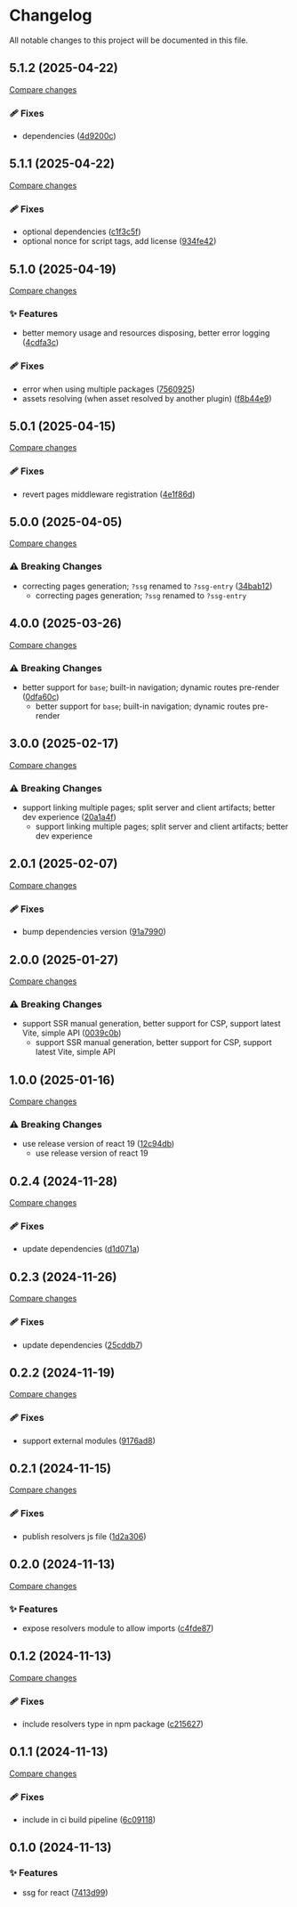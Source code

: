 <!-- header -->
# Changelog

All notable changes to this project will be documented in this file.

<!-- version:5.1.2 -->
## 5.1.2 (2025-04-22)

[Compare changes](https://github.com/Wroud/foundation/compare/vite-plugin-ssg-v5.1.1...vite-plugin-ssg-v5.1.2)

<!-- changelog -->
### 🩹 Fixes

- dependencies ([4d9200c](https://github.com/Wroud/foundation/commit/4d9200c))

<!-- version:5.1.1 -->
## 5.1.1 (2025-04-22)

[Compare changes](https://github.com/Wroud/foundation/compare/vite-plugin-ssg-v5.1.0...vite-plugin-ssg-v5.1.1)

<!-- changelog -->
### 🩹 Fixes

- optional dependencies ([c1f3c5f](https://github.com/Wroud/foundation/commit/c1f3c5f))
- optional nonce for script tags, add license ([934fe42](https://github.com/Wroud/foundation/commit/934fe42))

<!-- version:5.1.0 -->
## 5.1.0 (2025-04-19)

[Compare changes](https://github.com/Wroud/foundation/compare/vite-plugin-ssg-v5.0.1...vite-plugin-ssg-v5.1.0)

<!-- changelog -->
### ✨ Features

- better memory usage and resources disposing, better error logging ([4cdfa3c](https://github.com/Wroud/foundation/commit/4cdfa3c))

### 🩹 Fixes

- error when using multiple packages ([7560925](https://github.com/Wroud/foundation/commit/7560925))
- assets resolving (when asset resolved by another plugin) ([f8b44e9](https://github.com/Wroud/foundation/commit/f8b44e9))

<!-- version:5.0.1 -->
## 5.0.1 (2025-04-15)

[Compare changes](https://github.com/Wroud/foundation/compare/vite-plugin-ssg-v5.0.0...vite-plugin-ssg-v5.0.1)

<!-- changelog -->
### 🩹 Fixes

- revert pages middleware registration ([4e1f86d](https://github.com/Wroud/foundation/commit/4e1f86d))

<!-- version:5.0.0 -->
## 5.0.0 (2025-04-05)

[Compare changes](https://github.com/Wroud/foundation/compare/vite-plugin-ssg-v4.0.0...vite-plugin-ssg-v5.0.0)

<!-- changelog -->
### ⚠️  Breaking Changes

- correcting pages generation; `?ssg` renamed to `?ssg-entry` ([34bab12](https://github.com/Wroud/foundation/commit/34bab12))
  - correcting pages generation; `?ssg` renamed to `?ssg-entry`

<!-- version:4.0.0 -->
## 4.0.0 (2025-03-26)

[Compare changes](https://github.com/Wroud/foundation/compare/vite-plugin-ssg-v3.0.0...vite-plugin-ssg-v4.0.0)

<!-- changelog -->
### ⚠️  Breaking Changes

- better support for `base`; built-in navigation; dynamic routes pre-render ([0dfa60c](https://github.com/Wroud/foundation/commit/0dfa60c))
  - better support for `base`; built-in navigation; dynamic routes pre-render

<!-- version:3.0.0 -->
## 3.0.0 (2025-02-17)

[Compare changes](https://github.com/Wroud/foundation/compare/vite-plugin-ssg-v2.0.1...vite-plugin-ssg-v3.0.0)

<!-- changelog -->
### ⚠️  Breaking Changes

- support linking multiple pages; split server and client artifacts; better dev experience ([20a1a4f](https://github.com/Wroud/foundation/commit/20a1a4f))
  - support linking multiple pages; split server and client artifacts; better dev experience

<!-- version:2.0.1 -->
## 2.0.1 (2025-02-07)

[Compare changes](https://github.com/Wroud/foundation/compare/vite-plugin-ssg-v2.0.0...vite-plugin-ssg-v2.0.1)

<!-- changelog -->
### 🩹 Fixes

- bump dependencies version ([91a7990](https://github.com/Wroud/foundation/commit/91a7990))

<!-- version:2.0.0 -->
## 2.0.0 (2025-01-27)

[Compare changes](https://github.com/Wroud/foundation/compare/vite-plugin-ssg-v1.0.0...vite-plugin-ssg-v2.0.0)

<!-- changelog -->
### ⚠️  Breaking Changes

- support SSR manual generation, better support for CSP, support latest Vite, simple API ([0039c0b](https://github.com/Wroud/foundation/commit/0039c0b))
  - support SSR manual generation, better support for CSP, support latest Vite, simple API

<!-- version:1.0.0 -->
## 1.0.0 (2025-01-16)

[Compare changes](https://github.com/Wroud/foundation/compare/vite-plugin-ssg-v0.2.4...vite-plugin-ssg-v1.0.0)

<!-- changelog -->
### ⚠️  Breaking Changes

- use release version of react 19 ([12c94db](https://github.com/Wroud/foundation/commit/12c94db))
  - use release version of react 19

<!-- version:0.2.4 -->
## 0.2.4 (2024-11-28)

[Compare changes](https://github.com/Wroud/foundation/compare/vite-plugin-ssg-v0.2.3...vite-plugin-ssg-v0.2.4)

<!-- changelog -->
### 🩹 Fixes

- update dependencies ([d1d071a](https://github.com/Wroud/foundation/commit/d1d071a))

<!-- version:0.2.3 -->
## 0.2.3 (2024-11-26)

[Compare changes](https://github.com/Wroud/foundation/compare/vite-plugin-ssg-v0.2.2...vite-plugin-ssg-v0.2.3)

<!-- changelog -->
### 🩹 Fixes

- update dependencies ([25cddb7](https://github.com/Wroud/foundation/commit/25cddb7))

<!-- version:0.2.2 -->
## 0.2.2 (2024-11-19)

[Compare changes](https://github.com/Wroud/foundation/compare/vite-plugin-ssg-v0.2.1...vite-plugin-ssg-v0.2.2)

<!-- changelog -->
### 🩹 Fixes

- support external modules ([9176ad8](https://github.com/Wroud/foundation/commit/9176ad8))

<!-- version:0.2.1 -->
## 0.2.1 (2024-11-15)

[Compare changes](https://github.com/Wroud/foundation/compare/vite-plugin-ssg-v0.2.0...vite-plugin-ssg-v0.2.1)

<!-- changelog -->
### 🩹 Fixes

- publish resolvers js file ([1d2a306](https://github.com/Wroud/foundation/commit/1d2a306))

<!-- version:0.2.0 -->
## 0.2.0 (2024-11-13)

[Compare changes](https://github.com/Wroud/foundation/compare/vite-plugin-ssg-v0.1.2...vite-plugin-ssg-v0.2.0)

<!-- changelog -->
### ✨ Features

- expose resolvers module to allow imports ([c4fde87](https://github.com/Wroud/foundation/commit/c4fde87))

<!-- version:0.1.2 -->
## 0.1.2 (2024-11-13)

[Compare changes](https://github.com/Wroud/foundation/compare/vite-plugin-ssg-v0.1.1...vite-plugin-ssg-v0.1.2)

<!-- changelog -->
### 🩹 Fixes

- include resolvers type in npm package ([c215627](https://github.com/Wroud/foundation/commit/c215627))

<!-- version:0.1.1 -->
## 0.1.1 (2024-11-13)

[Compare changes](https://github.com/Wroud/foundation/compare/vite-plugin-ssg-v0.1.0...vite-plugin-ssg-v0.1.1)

<!-- changelog -->
### 🩹 Fixes

- include in ci build pipeline ([6c09118](https://github.com/Wroud/foundation/commit/6c09118))

<!-- version:0.1.0 -->
## 0.1.0 (2024-11-13)

<!-- changelog -->
### ✨ Features

- ssg for react ([7413d99](https://github.com/Wroud/foundation/commit/7413d99))

